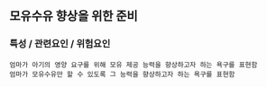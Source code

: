 ## 모유수유 향상을 위한 준비


### 특성 / 관련요인 / 위험요인

>                
        
    엄마가 아기의 영양 요구를 위해 모유 제공 능력을 향상하고자 하는 욕구를 표현함
    엄마가 모유수유만 할 수 있도록 그 능력을 향상하고자 하는 욕구를 표현함

